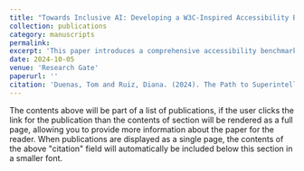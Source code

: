 ```yaml
---
title: "Towards Inclusive AI: Developing a W3C-Inspired Accessibility Benchmark for Large Language Models"
collection: publications
category: manuscripts
permalink: 
excerpt: 'This paper introduces a comprehensive accessibility benchmark for language models, adapting W3C Web Content Accessibility Guidelines to AI systems.'
date: 2024-10-05
venue: 'Research Gate'
paperurl: ''
citation: 'Duenas, Tom and Ruiz, Diana. (2024). The Path to Superintelligence: A Critical Analysis of OpenAIs Five Levels of AI Progression; 10.13140/RG.2.2.33794.70085'
---
```


The contents above will be part of a list of publications, if the user clicks the link for the publication than the contents of section will be rendered as a full page, allowing you to provide more information about the paper for the reader. When publications are displayed as a single page, the contents of the above "citation" field will automatically be included below this section in a smaller font.
